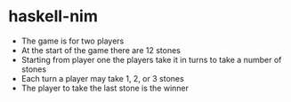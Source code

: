 # haskell-nim

- The game is for two players
- At the start of the game there are 12 stones
- Starting from player one the players take it in turns to take a number of stones
- Each turn a player may take 1, 2, or 3 stones
- The player to take the last stone is the winner
